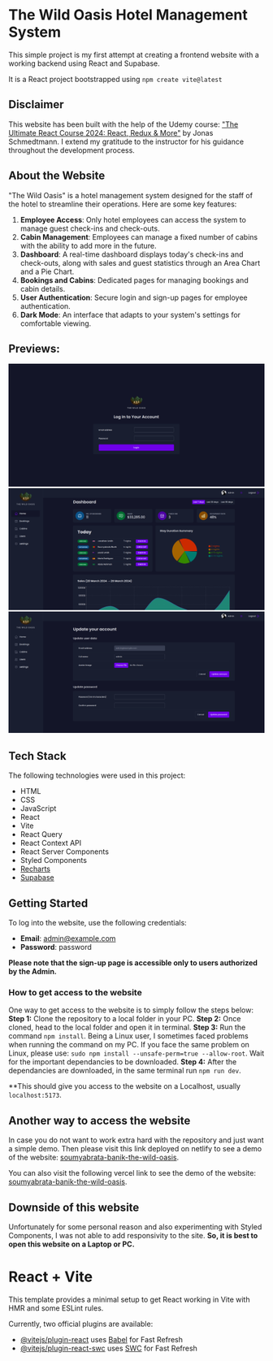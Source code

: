 # The Wild Oasis Hotel Management System

This simple project is my first attempt at creating a frontend website with a working backend using React and Supabase.

It is a React project bootstrapped using `npm create vite@latest`

## Disclaimer

This website has been built with the help of the Udemy course: ["The Ultimate React Course 2024: React, Redux & More"](https://www.udemy.com/course/the-ultimate-react-course/) by Jonas Schmedtmann. I extend my gratitude to the instructor for his guidance throughout the development process.

## About the Website

"The Wild Oasis" is a hotel management system designed for the staff of the hotel to streamline their operations. Here are some key features:

1. **Employee Access**: Only hotel employees can access the system to manage guest check-ins and check-outs.
2. **Cabin Management**: Employees can manage a fixed number of cabins with the ability to add more in the future.
3. **Dashboard**: A real-time dashboard displays today's check-ins and check-outs, along with sales and guest statistics through an Area Chart and a Pie Chart.
4. **Bookings and Cabins**: Dedicated pages for managing bookings and cabin details.
5. **User Authentication**: Secure login and sign-up pages for employee authentication.
6. **Dark Mode**: An interface that adapts to your system's settings for comfortable viewing.

## Previews:

![Login Page](</public/Screenshot from 2024-03-26 17-21-17.png>)
![Dashboard](</public/Screenshot from 2024-03-26 17-22-08.png>)
![Admin Page](</public/Screenshot from 2024-03-26 17-22-26.png>)

## Tech Stack

The following technologies were used in this project:

- HTML
- CSS
- JavaScript
- React
- Vite
- React Query
- React Context API
- React Server Components
- Styled Components
- [Recharts](https://recharts.org/)
- [Supabase](https://supabase.com/docs)

## Getting Started

To log into the website, use the following credentials:

- **Email**: admin@example.com
- **Password**: password
  
**Please note that the sign-up page is accessible only to users authorized by the Admin.**

### How to get access to the website

One way to get access to the website is to simply follow the steps below:
**Step 1:** Clone the repository to a local folder in your PC. 
**Step 2:** Once cloned, head to the local folder and open it in terminal. 
**Step 3:** Run the command ```npm install```. Being a Linux user, I sometimes faced problems when running the command on my PC. If you face the same problem on Linux, please use: ```sudo npm install --unsafe-perm=true --allow-root```. Wait for the important dependancies to be downloaded.
**Step 4:** After the dependancies are downloaded, in the same terminal run ```npm run dev```.

**This should give you access to the website on a Localhost, usually ```localhost:5173```.

## Another way to access the website

In case you do not want to work extra hard with the repository and just want a simple demo. Then please visit this link deployed on netlify to see a demo of the website: [soumyabrata-banik-the-wild-oasis](https://soumyabrata-banik-the-wild-oasis.netlify.app/). 

You can also visit the following vercel link to see the demo of the website: [soumyabrata-banik-the-wild-oasis](https://soumyabrata-banik-the-wild-oasis.vercel.app/). 

## Downside of this website

Unfortunately for some personal reason and also experimenting with Styled Components, I was not able to add responsivity to the site. **So, it is best to open this website on a Laptop or PC.**

# React + Vite

This template provides a minimal setup to get React working in Vite with HMR and some ESLint rules.

Currently, two official plugins are available:

- [@vitejs/plugin-react](https://github.com/vitejs/vite-plugin-react/blob/main/packages/plugin-react/README.md) uses [Babel](https://babeljs.io/) for Fast Refresh
- [@vitejs/plugin-react-swc](https://github.com/vitejs/vite-plugin-react-swc) uses [SWC](https://swc.rs/) for Fast Refresh
